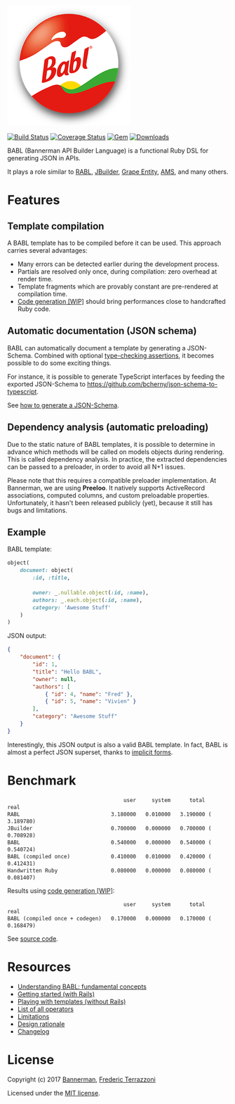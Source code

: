 ![BABL Logo](https://github.com/getbannerman/babl/raw/master/logo-babl.png)

[![Build Status](https://travis-ci.org/getbannerman/babl.svg?branch=master)](https://travis-ci.org/getbannerman/babl)
[![Coverage Status](https://coveralls.io/repos/github/getbannerman/babl/badge.svg)](https://coveralls.io/github/getbannerman/babl)
[![Gem](https://img.shields.io/gem/v/babl-json.svg)](https://rubygems.org/gems/babl-json)
[![Downloads](https://img.shields.io/gem/dt/babl-json.svg)](https://rubygems.org/gems/babl-json)

BABL (Bannerman API Builder Language) is a functional Ruby DSL for generating JSON in APIs.

It plays a role similar to [RABL](https://github.com/nesquena/rabl), [JBuilder](https://github.com/rails/jbuilder), [Grape Entity](https://github.com/ruby-grape/grape-entity), [AMS](https://github.com/rails-api/active_model_serializers), and many others.

# Features

## Template compilation

A BABL template has to be compiled before it can be used. This approach carries several advantages:
- Many errors can be detected earlier during the development process.
- Partials are resolved only once, during compilation: zero overhead at render time.
- Template fragments which are provably constant are pre-rendered at compilation time.
- [Code generation [WIP]](https://github.com/getbannerman/babl/pull/21) should bring performances close to handcrafted Ruby code.

## Automatic documentation (JSON schema)

BABL can automatically document a template by generating a JSON-Schema. Combined with optional [type-checking assertions](pages/operators.md#typed), it becomes possible to do some exciting things.

For instance, it is possible to generate TypeScript interfaces by feeding the exported JSON-Schema to https://github.com/bcherny/json-schema-to-typescript.

See [how to generate a JSON-Schema](pages/templates.md#json_schema).

## Dependency analysis (automatic preloading)

Due to the static nature of BABL templates, it is possible to determine in advance which methods will be called on models objects during rendering. This is called dependency analysis. In practice, the extracted dependencies can be passed to a preloader, in order to avoid all N+1 issues.

Please note that this requires a compatible preloader implementation. At Bannerman, we are using **Preeloo**. It natively supports ActiveRecord associations, computed columns, and custom preloadable properties. Unfortunately, it hasn't been released publicly (yet), because it still has bugs and limitations.

## Example

BABL template:

```ruby
object(
    document: object(
        :id, :title,

        owner: _.nullable.object(:id, :name),
        authors: _.each.object(:id, :name),
        category: 'Awesome Stuff'
    )
)
```

JSON output:

```json
{
    "document": {
        "id": 1,
        "title": "Hello BABL",
        "owner": null,
        "authors": [
            { "id": 4, "name": "Fred" },
            { "id": 5, "name": "Vivien" }
        ],
        "category": "Awesome Stuff"
    }
}
```

Interestingly, this JSON output is also a valid BABL template. In fact, BABL is almost a perfect JSON superset, thanks to [implicit forms](pages/operators.md).

# Benchmark

```
                                     user     system      total        real
RABL                             3.180000   0.010000   3.190000 (  3.189780)
JBuilder                         0.700000   0.000000   0.700000 (  0.708928)
BABL                             0.540000   0.000000   0.540000 (  0.540724)
BABL (compiled once)             0.410000   0.010000   0.420000 (  0.412431)
Handwritten Ruby                 0.080000   0.000000   0.080000 (  0.081407)
```

Results using [code generation [WIP]](https://github.com/getbannerman/babl/pull/21):
```
                                     user     system      total        real
BABL (compiled once + codegen)   0.170000   0.000000   0.170000 (  0.168479)
```
See [source code](spec/perfs/comparison_spec.rb).

# Resources

- [Understanding BABL: fundamental concepts](pages/concepts.md)
- [Getting started (with Rails)](pages/getting_started.md)
- [Playing with templates (without Rails)](pages/templates.md)
- [List of all operators](pages/operators.md)
- [Limitations](pages/limitations.md)
- [Design rationale](pages/rationale.md)
- [Changelog](CHANGELOG.md)

# License

Copyright (c) 2017 [Bannerman](https://www.bannerman.com/), [Frederic Terrazzoni](https://github.com/fterrazzoni)

Licensed under the [MIT license](https://opensource.org/licenses/MIT).
